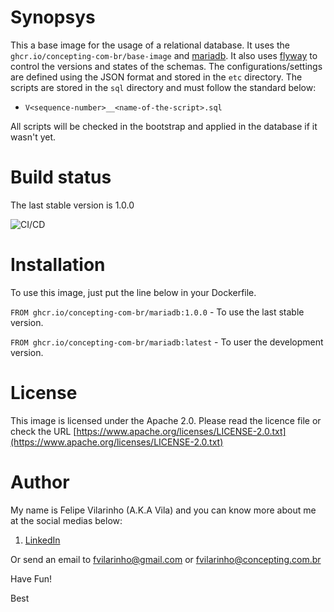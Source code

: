 Synopsys
========

This a base image for the usage of a relational database.
It uses the `ghcr.io/concepting-com-br/base-image` and [mariadb](https://mariadb.org/).
It also uses [flyway](https://flywaydb.org) to control the versions and states of the schemas.
The configurations/settings are defined using the JSON format and stored in the `etc` directory.
The scripts are stored in the `sql` directory and must follow the standard below:

- `V<sequence-number>__<name-of-the-script>.sql`

All scripts will be checked in the bootstrap and applied in the database if it wasn't yet.


Build status
============

The last stable version is 1.0.0

![CI/CD](https://github.com/concepting-com-br/mariadb/workflows/Docker/badge.svg)


Installation
============

To use this image, just put the line below in your Dockerfile.

`FROM ghcr.io/concepting-com-br/mariadb:1.0.0` - To use the last stable version.

`FROM ghcr.io/concepting-com-br/mariadb:latest` - To user the development version.


License
=======

This image is licensed under the Apache 2.0. Please read the licence file or check the URL [https://www.apache.org/licenses/LICENSE-2.0.txt](https://www.apache.org/licenses/LICENSE-2.0.txt)


Author
======

My name is Felipe Vilarinho (A.K.A Vila) and you can know more about me at the social medias below:

1. [LinkedIn](https://br.linkedin.com/in/fvilarinho)

Or send an email to fvilarinho@gmail.com or fvilarinho@concepting.com.br

Have Fun!

Best
